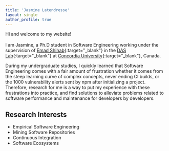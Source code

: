 ```yaml
---
title: 'Jasmine Latendresse'
layout: single
author_profile: true
---
```


Hi and welcome to my website!
<br><br>
I am Jasmine, a Ph.D student in Software Engineering working under the supervision of [Emad Shihab](http://das.encs.concordia.ca/members/emad-shihab/){:target="_blank"} in the [DAS Lab](http://das.encs.concordia.ca/){:target="_blank"} at [Concordia University](https://www.concordia.ca/){:target="_blank"}, Canada. 

During my undergraduate studies, I quickly learned that Software Engineering comes with a fair amount of frustration whether it comes from the steep learning curve of complex concepts, never ending CI builds, or the 1000 vulnerability alerts sent by npm after initializing a project. Therefore, research for me is a way to put my experience with these frustrations into practice, and find solutions to alleviate problems related to software performance and maintenance for developers by developers. 

## Research Interests

- Empirical Software Engineering
- Mining Software Repositories
- Continuous Integration
- Software Ecosystems

